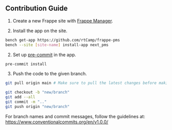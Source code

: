 ## Contribution Guide

1. Create a new Frappe site with [Frappe Manager](https://github.com/rtCamp/frappe-manager).

2. Install the app on the site.

```bash
bench get-app https://github.com/rtCamp/frappe-pms
bench --site [site-name] install-app next_pms
```

2. Set up [pre-commit](https://pre-commit.com/) in the app.

```bash
pre-commit install
```

3. Push the code to the given branch.

```bash
git pull origin main # Make sure to pull the latest changes before making the PR

git checkout -b "new/branch"
git add --all
git commit -m ".."
git push origin "new/branch"
```

For branch names and commit messages, follow the guidelines at: https://www.conventionalcommits.org/en/v1.0.0/